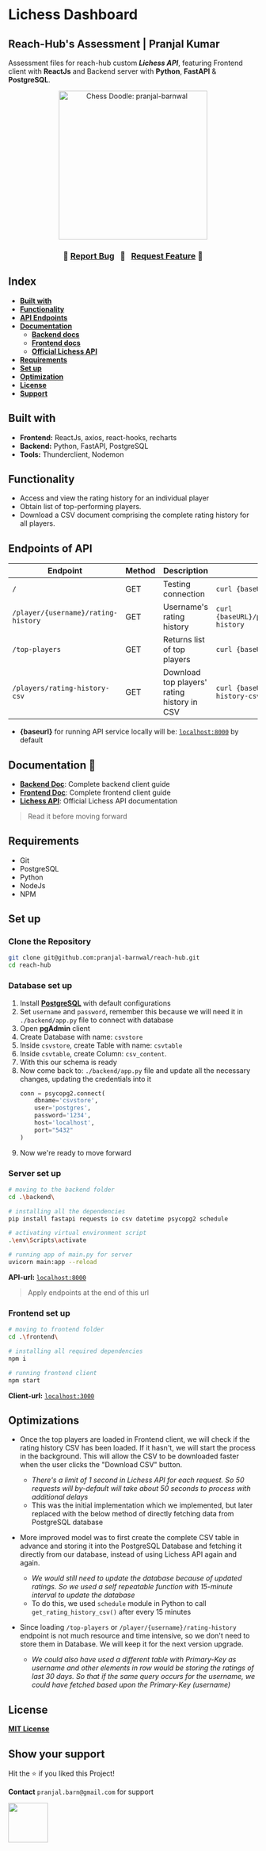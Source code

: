 # Lichess Dashboard 
## Reach-Hub's Assessment | Pranjal Kumar
Assessment files for reach-hub custom ***Lichess API***, featuring Frontend client with **ReactJs** and Backend server with **Python**, **FastAPI** & **PostgreSQL**. 

<div align="center">
<img alt="Chess Doodle: pranjal-barnwal" src="https://cdn.dribbble.com/users/872671/screenshots/2751155/linechessset2.gif" width="300"/>
</div>
<h3 align="center">
    🔹
    <a href="https://github.com/pranjal-barnwal/reach-hub/issues">Report Bug</a> &nbsp;
    🔹 &nbsp;
    <a href="https://github.com/pranjal-barnwal/reach-hub/issues">Request Feature</a>
    🔹
</h3>


## Index
- [**Built with**](#built-with)
- [**Functionality**](#functionality)
- [**API Endpoints**](#endpoints-of-api)
- [**Documentation**](#documentation-📃)
    - [**Backend docs**](https://github.com/pranjal-barnwal/reach-hub/blob/main/backend/README.md)
    - [**Frontend docs**](https://github.com/pranjal-barnwal/reach-hub/blob/main/frontend/README.md)
    - [**Official Lichess API**](https://lichess.org/api)
- [**Requirements**](#requirements)
- [**Set up**](#set-up)
- [**Optimization**](#optimizations)
- [**License**](#license)
- [**Support**](#show-your-support)


## Built with
- **Frontend:** ReactJs, axios, react-hooks, recharts
- **Backend:** Python, FastAPI, PostgreSQL
- **Tools:** Thunderclient, Nodemon


## Functionality
- Access and view the rating history for an individual player
- Obtain list of top-performing players.
- Download a CSV document comprising the complete rating history for all players.

## Endpoints of API
| Endpoint                            | Method | Description                                      | Example                                      |
| ----------------------------------- | ------ | ------------------------------------------------ | -------------------------------------------- |
| `/`  | GET    | Testing connection                     | `curl {baseURL}/` |
| `/player/{username}/rating-history`  | GET    | Username's rating history                     | `curl {baseURL}/player/{username}/rating-history` |
| `/top-players`                      | GET    | Returns list of top players                          | `curl {baseURL}/top-players`     |
| `/players/rating-history-csv`        | GET    | Download top players' rating history in CSV         | `curl {baseURL}/players/rating-history-csv` |

- **{baseurl}** for running API service locally will be: [`localhost:8000`](http://localhost:8000) by default

## Documentation 📃
- [**Backend Doc**](https://github.com/pranjal-barnwal/reach-hub/blob/main/backend/README.md): Complete backend client guide
- [**Frontend Doc**](https://github.com/pranjal-barnwal/reach-hub/blob/main/frontend/README.md): Complete frontend client guide
- [**Lichess API**](https://lichess.org/api): Official Lichess API documentation

> Read it before moving forward

## Requirements
- Git
- PostgreSQL
- Python
- NodeJs
- NPM

## Set up
### Clone the Repository
```bash
git clone git@github.com:pranjal-barnwal/reach-hub.git
cd reach-hub
```

### Database set up
1. Install [**PostgreSQL**](https://www.postgresql.org/download/) with default configurations
1. Set `username` and `password`, remember this because we will need it in `./backend/app.py` file to connect with database
1. Open **pgAdmin** client
1. Create Database with name: `csvstore`
1. Inside `csvstore`, create Table with name: `csvtable`
1. Inside `csvtable`, create Column: `csv_content`. 
1. With this our schema is ready
1. Now come back to: `./backend/app.py` file and update all the necessary changes, updating the credentials into it
    ```py
    conn = psycopg2.connect(
        dbname='csvstore',
        user='postgres',
        password='1234',
        host='localhost',
        port="5432"
    )
    ```
1. Now we're ready to move forward 

### Server set up
```bash
# moving to the backend folder
cd .\backend\ 

# installing all the dependencies
pip install fastapi requests io csv datetime psycopg2 schedule

# activating virtual environment script
.\env\Scripts\activate

# running app of main.py for server
uvicorn main:app --reload
```
**API-url:** [`localhost:8000`](http://localhost:8000)
> Apply endpoints at the end of this url

### Frontend set up
```bash
# moving to frontend folder
cd .\frontend\ 

# installing all required dependencies
npm i

# running frontend client
npm start
```
**Client-url:** [`localhost:3000`](http://localhost:3000)


## Optimizations
- Once the top players are loaded in Frontend client, we will check if the rating history CSV has been loaded. If it hasn't, we will start the process in the background. This will allow the CSV to be downloaded faster when the user clicks the "Download CSV" button.
    - *There's a limit of 1 second in Lichess API for each request. So 50 requests will by-default will take about 50 seconds to process with additional delays* 
    - This was the initial implementation which we implemented, but later replaced with the below method of directly fetching data from PostgreSQL database

- More improved model was to first create the complete CSV table in advance and storing it into the PostgreSQL Database and fetching it directly from our database, instead of using Lichess API again and again.

    - *We would still need to update the database because of updated ratings. So we used a self repeatable function with 15-minute interval to update the database*
    - To do this, we used `schedule` module in Python to call `get_rating_history_csv()` after every 15 minutes

- Since loading `/top-players` or `/player/{username}/rating-history` endpoint is not much resource and time intensive, so we don't need to store them in Database. We will keep it for the next version upgrade. 
    - *We could also have used a different table with Primary-Key as username and other elements in row would be storing the ratings of last 30 days. So that if the same query occurs for the username, we could have fetched based upon the Primary-Key (username)*


## License
[**MIT License**](https://github.com/pranjal-barnwal/reach-hub/blob/main/license)


## Show your support
Hit the ⭐ if you liked this Project!

**Contact** `pranjal.barn@gmail.com` for support

<img src="https://media.giphy.com/media/mGcNjsfWAjY5AEZNw6/giphy.gif" width="80">